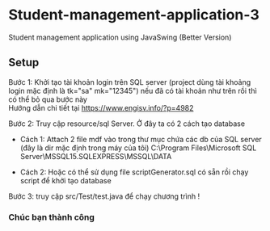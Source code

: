 # Student-management-application-3
Student management application using JavaSwing (Better Version)

## Setup
<p>Bước 1: Khởi tạo tài khoản login trên SQL server 
(project dùng tài khoảng login mặc định là tk="sa" mk="12345") nếu đã có tài khoản như trên rồi thì có thể bỏ qua bước này
<br>Hướng dẫn chi tiết tại <a href="https://www.engisv.info/?p=4982">https://www.engisv.info/?p=4982</a>
</p>

<p>Bước 2: Truy cập resource/sql Server. Ở đây ta có 2 cách tạo database</p>

- Cách 1: Attach 2 file mdf vào trong thư mục chứa các db của SQL server (đây là dir mặc định trong máy của tôi)
C:\Program Files\Microsoft SQL Server\MSSQL15.SQLEXPRESS\MSSQL\DATA

- Cách 2: Hoặc có thể sử dụng file scriptGenerator.sql có sẵn rồi chạy script để khởi tạo database


<p>Bước 3: truy cập src/Test/test.java để chạy chương trình ! </p>

### Chúc bạn thành công 
